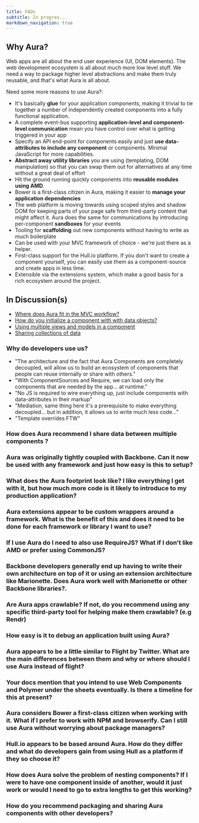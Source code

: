 ```yaml
---
title: FAQs
subtitle: In progres...
markdown_navigation: true
---
```


## Why Aura?

Web apps are all about the end user experience (UI, DOM elements). The web development ecosystem is all about much more low level stuff. We need a way to package higher level abstractions and make them truly reusable, and that's what Aura is all about.

Need some more reasons to use Aura?:

* It's basically **glue** for your application components, making it trivial to tie together a number of independently created components into a fully functional application.
* A complete event-bus supporting **application-level and component-level communication** mean you have control over what is getting triggered in your app
* Specify an API end-point for components easily and just **use data-attributes to include any component** or components. Minimal JavaScript for more capabilities.
* **Abstract away utility libraries** you are using (templating, DOM manipulation) so that you can swap them out for alternatives at any time without a great deal of effort
* Hit the ground running quickly components into **reusable modules using AMD**.
* Bower is a first-class citizen in Aura, making it easier to **manage your application dependencies**
* The web platform is moving towards using scoped styles and shadow DOM for keeping parts of your page safe from third-party content that might affect it. Aura does the same for communications by introducing per-component **sandboxes** for your events
* Tooling for **scaffolding** out new components without having to write as much boilerplate
* Can be used with your MVC framework of choice - we're just there as a helper.
* First-class support for the Hull.io platform. If you don't want to create a component yourself, you can easily use them as a component-source and create apps in less time.
* Extensible via the extensions system, which make a good basis for a rich ecosystem around the project.

## In Discussion(s)

* [Where does Aura fit in the MVC workflow?](https://github.com/aurajs/aura/issues/223)
* [How do you initialize a component with with data objects?](https://github.com/aurajs/aura/issues/222)
* [Using multiple views and models in a component](https://github.com/aurajs/aura/issues/224)
* [Sharing collections of data](https://github.com/karlwestin/aura-example)


### Why do developers use us?

* "The architecture and the fact that Aura Components are completely decoupled, will allow us to build an ecosystem of components that people can reuse internally or share with others."
* "With ComponentSources and Require, we can load only the components that are needed by the app... at runtime."
* "No JS is required to wire everything up, just include components with data-attributes in their markup"
* "Mediation, same thing here it's a prerequisite to make everything decoupled... but in addition, it allows us to write much less code..."
* "Template overrides FTW"


### How does Aura recommend I share data between multiple components ?

### Aura was originally tightly coupled with Backbone. Can it now be used with any framework and just how easy is this to setup?

### What does the Aura footprint look like? I like everything I get with it, but how much more code is it likely to introduce to my production application? 

### Aura extensions appear to be custom wrappers around a framework. What is the benefit of this and does it need to be done for each framework or library I want to use?

### If I use Aura do I need to also use RequireJS? What if I don’t like AMD or prefer using CommonJS?

### Backbone developers generally end up having to write their own architecture on top of it or using an extension architecture like Marionette. Does Aura work well with Marionette or other Backbone libraries?. 

### Are Aura apps crawlable? If not, do you recommend using any specific third-party tool for helping make them crawlable? (e.g Rendr)

### How easy is it to debug an application built using Aura?

### Aura appears to be a little similar to Flight by Twitter. What are the main differences between them and why or where should I use Aura instead of flight?

### Your docs mention that you intend to use Web Components and Polymer under the sheets eventually. Is there a timeline for this at present?

### Aura considers Bower a first-class citizen when working with it. What if I prefer to work with NPM and browserify. Can I still use Aura without worrying about package managers?

### Hull.io appears to be based around Aura. How do they differ and what do developers gain from using Hull as a platform if they so choose it?

### How does Aura solve the problem of nesting components? If I were to have one component inside of another, would it just work or would I need to go to extra lengths to get this working? 

### How do you recommend packaging and sharing Aura components with other developers?
